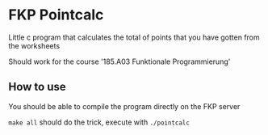 # FKP Pointcalc 

Little c program that calculates the total of points that you have gotten from the worksheets

Should work for the course '185.A03 Funktionale Programmierung'

## How to use
You should be able to compile the program directly on the FKP server

`make all` should do the trick, execute with `./pointcalc` 
